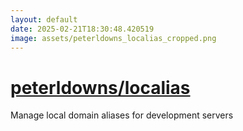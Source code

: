 ```yaml
---
layout: default
date: 2025-02-21T18:30:48.420519
image: assets/peterldowns_localias_cropped.png
---
```


# [peterldowns/localias](https://github.com/peterldowns/localias)

Manage local domain aliases for development servers
